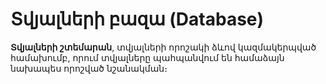 # Տվյալների բազա (Database)

<b>Տվյալների շտեմարան</b>, տվյալների որոշակի ձևով կազմակերպված համախումբ, որում տվյալները պահպանվում են համաձայն նախապես որոշված նշանակման։